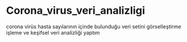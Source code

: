 # Corona_virus_veri_analizligi
corona virüs hasta sayılarının içinde bulunduğu veri setini görselleştirme işleme ve keşifsel veri analizliği yaptım 
